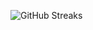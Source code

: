 ![GitHub Streaks](https://github-streaks-mqc9.onrender.com/streak/happilli/image?theme=midnight&cache_bust=1742962642)
